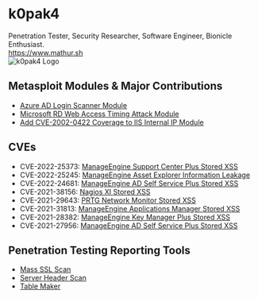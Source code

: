 # k0pak4
Penetration Tester, Security Researcher, Software Engineer, Bionicle Enthusiast.  
https://www.mathur.sh  
![k0pak4 Logo](https://www.mathur.sh/static/img/favicon_small.png)



## Metasploit Modules & Major Contributions
- [Azure AD Login Scanner Module](https://raxis.com/blog/metasploit-azure-ad-login)
- [Microsoft RD Web Access Timing Attack Module](https://raxis.com/blog/rd-web-access-vulnerability)
- [Add CVE-2002-0422 Coverage to IIS Internal IP Module](https://github.com/rapid7/metasploit-framework/pull/15782)

## CVEs
- CVE-2022-25373: [ManageEngine Support Center Plus Stored XSS](https://raxis.com/blog/cve-2022-25373)
- CVE-2022-25245: [ManageEngine Asset Explorer Information Leakage](https://raxis.com/blog/cve-2022-25245)
- CVE-2022-24681: [ManageEngine AD Self Service Plus Stored XSS](https://raxis.com/blog/cve-2022-24681)
- CVE-2021-38156: [Nagios XI Stored XSS](https://raxis.com/blog/cve-2021-38156)
- CVE-2021-29643: [PRTG Network Monitor Stored XSS](https://raxis.com/blog/prtg-network-monitor-cve-2021-29643)
- CVE-2021-31813: [ManageEngine Applications Manager Stored XSS](https://raxis.com/blog/cve-2021-31813)
- CVE-2021-28382: [ManageEngine Key Manager Plus Stored XSS](https://raxis.com/blog/cve-2021-28382)
- CVE-2021-27956: [ManageEngine AD Self Service Plus Stored XSS](https://raxis.com/blog/cve-2021-27956-manage-engine-xss)


## Penetration Testing Reporting Tools
- [Mass SSL Scan](https://github.com/k0pak4/mass-sslscan)
- [Server Header Scan](https://github.com/k0pak4/server-header-scan)
- [Table Maker](https://github.com/k0pak4/table-maker)

